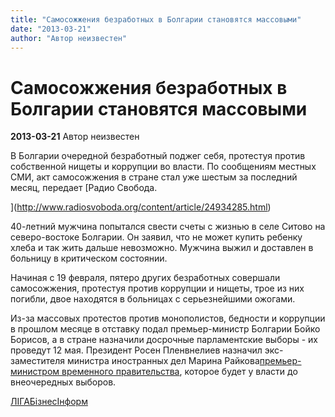 ```yaml
---
title: "Самосожжения безработных в Болгарии становятся массовыми"
date: "2013-03-21"
author: "Автор неизвестен"
---
```


# Самосожжения безработных в Болгарии становятся массовыми

**2013-03-21** Автор неизвестен

В Болгарии очередной безработный поджег себя, протестуя против собственной нищеты и коррупции во власти. По сообщениям местных СМИ, акт самосожжения в стране стал уже шестым за последний месяц, передает [Радио Свобода.

](http://www.radiosvoboda.org/content/article/24934285.html)

40-летний мужчина попытался свести счеты с жизнью в селе Ситово на северо-востоке Болгарии. Он заявил, что не может купить ребенку хлеба и так жить дальше невозможно. Мужчина выжил и доставлен в больницу в критическом состоянии.

Начиная с 19 февраля, пятеро других безработных совершали самосожжения, протестуя против коррупции и нищеты, трое из них погибли, двое находятся в больницах с серьезнейшими ожогами.

Из-за массовых протестов против монополистов, бедности и коррупции в прошлом месяце в отставку подал премьер-министр Болгарии Бойко Борисов, а в стране назначили досрочные парламентские выборы - их проведут 12 мая. Президент Росен Пленвнелиев назначил экс-заместителя министра иностранных дел Марина Райкова[премьер-министром временного правительства](http://news.liga.net/news/world/825526-krizis_v_bolgarii_strana_poluchila_glavu_vremennogo_pravitelstva.htm), которое будет у власти до внеочередных выборов.

[ЛIГАБiзнесIнформ](http://www.liga.net/)